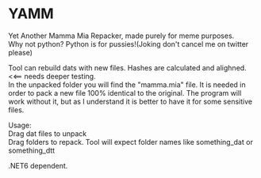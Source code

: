 # YAMM

Yet Another Mamma Mia Repacker, made purely for meme purposes.    
Why not python? Python is for pussies!(Joking don't cancel me on twitter please)

Tool can rebuild dats with new files. Hashes are calculated and alighned. <<== needs deeper testing.     
In the unpacked folder you will find the "mamma.mia" file. It is needed in order to pack a new file 100% identical to the original. The program will work without it, but as I understand it is better to have it for some sensitive files.

Usage:    
Drag dat files to unpack    
Drag folders to repack.    Tool will expect folder names like something_dat or something_dtt    

.NET6 dependent. 
